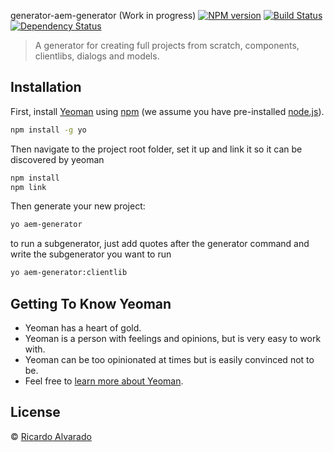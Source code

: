 generator-aem-generator (Work in progress) [![NPM version][npm-image]][npm-url] [![Build Status][travis-image]][travis-url] [![Dependency Status][daviddm-image]][daviddm-url]
> A generator for creating full projects from scratch, components, clientlibs, dialogs and models.

## Installation

First, install [Yeoman](http://yeoman.io) using [npm](https://www.npmjs.com/) (we assume you have pre-installed [node.js](https://nodejs.org/)).

```bash
npm install -g yo
```

Then navigate to the project root folder, set it up and link it so it can be discovered by yeoman

```bash
npm install
npm link
```

Then generate your new project:

```bash
yo aem-generator
```

to run a subgenerator, just add quotes after the generator command and write the subgenerator you want to run

```bash
yo aem-generator:clientlib
```

## Getting To Know Yeoman

 * Yeoman has a heart of gold.
 * Yeoman is a person with feelings and opinions, but is very easy to work with.
 * Yeoman can be too opinionated at times but is easily convinced not to be.
 * Feel free to [learn more about Yeoman](http://yeoman.io/).

## License

 © [Ricardo Alvarado]()


[npm-image]: https://badge.fury.io/js/generator-aem-generator.svg
[npm-url]: https://npmjs.org/package/generator-aem-generator
[travis-image]: https://travis-ci.org/rijoalvi/generator-aem-generator.svg?branch=master
[travis-url]: https://travis-ci.org/rijoalvi/generator-aem-generator
[daviddm-image]: https://david-dm.org/rijoalvi/generator-aem-generator.svg?theme=shields.io
[daviddm-url]: https://david-dm.org/rijoalvi/generator-aem-generator
